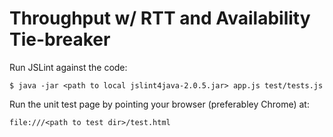 Throughput w/ RTT and Availability Tie-breaker
==============================================

Run JSLint against the code:

    $ java -jar <path to local jslint4java-2.0.5.jar> app.js test/tests.js

Run the unit test page by pointing your browser (preferabley Chrome) at:

    file:///<path to test dir>/test.html

